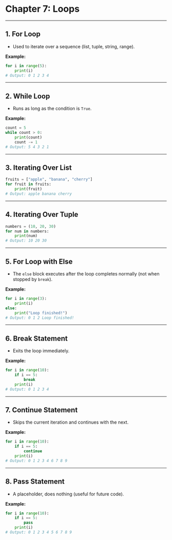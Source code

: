 
# Chapter 7: Loops

---

## 1. For Loop
- Used to iterate over a sequence (list, tuple, string, range).

**Example:**
```python
for i in range(5):
    print(i)
# Output: 0 1 2 3 4
```

---

## 2. While Loop
- Runs as long as the condition is `True`.

**Example:**
```python
count = 5
while count > 0:
    print(count)
    count -= 1
# Output: 5 4 3 2 1
```

---

## 3. Iterating Over List
```python
fruits = ["apple", "banana", "cherry"]
for fruit in fruits:
    print(fruit)
# Output: apple banana cherry
```

---

## 4. Iterating Over Tuple
```python
numbers = (10, 20, 30)
for num in numbers:
    print(num)
# Output: 10 20 30
```

---

## 5. For Loop with Else
- The `else` block executes after the loop completes normally (not when stopped by `break`).

**Example:**
```python
for i in range(3):
    print(i)
else:
    print("Loop finished!")
# Output: 0 1 2 Loop finished!
```

---

## 6. Break Statement
- Exits the loop immediately.

**Example:**
```python
for i in range(10):
    if i == 5:
        break
    print(i)
# Output: 0 1 2 3 4
```

---

## 7. Continue Statement
- Skips the current iteration and continues with the next.

**Example:**
```python
for i in range(10):
    if i == 5:
        continue
    print(i)
# Output: 0 1 2 3 4 6 7 8 9
```

---

## 8. Pass Statement
- A placeholder, does nothing (useful for future code).

**Example:**
```python
for i in range(10):
    if i == 5:
        pass
    print(i)
# Output: 0 1 2 3 4 5 6 7 8 9
```